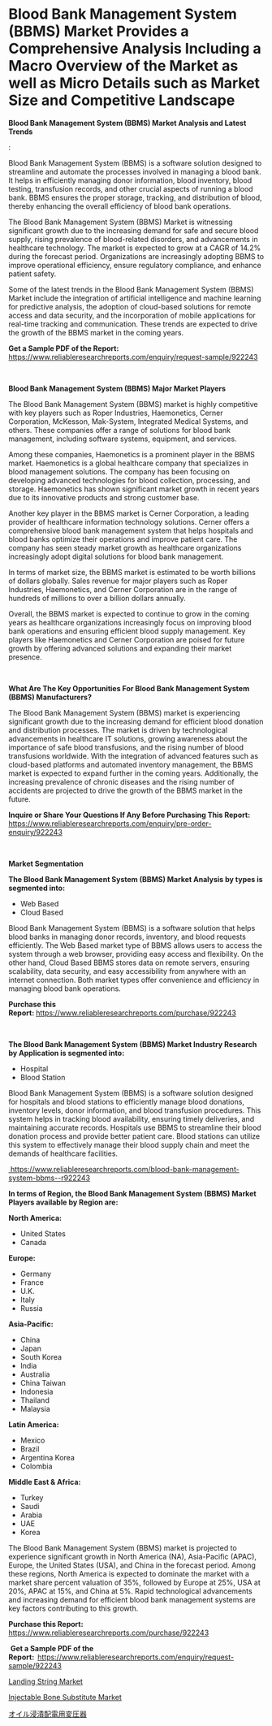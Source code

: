 <p><h1>Blood Bank Management System (BBMS) Market Provides a Comprehensive Analysis Including a Macro Overview of the Market as well as Micro Details such as Market Size and Competitive Landscape</h1></p><p><strong>Blood Bank Management System (BBMS) Market Analysis and Latest Trends</strong></p>
<p><p>:</p><p>Blood Bank Management System (BBMS) is a software solution designed to streamline and automate the processes involved in managing a blood bank. It helps in efficiently managing donor information, blood inventory, blood testing, transfusion records, and other crucial aspects of running a blood bank. BBMS ensures the proper storage, tracking, and distribution of blood, thereby enhancing the overall efficiency of blood bank operations.</p><p>The Blood Bank Management System (BBMS) Market is witnessing significant growth due to the increasing demand for safe and secure blood supply, rising prevalence of blood-related disorders, and advancements in healthcare technology. The market is expected to grow at a CAGR of 14.2% during the forecast period. Organizations are increasingly adopting BBMS to improve operational efficiency, ensure regulatory compliance, and enhance patient safety.</p><p>Some of the latest trends in the Blood Bank Management System (BBMS) Market include the integration of artificial intelligence and machine learning for predictive analysis, the adoption of cloud-based solutions for remote access and data security, and the incorporation of mobile applications for real-time tracking and communication. These trends are expected to drive the growth of the BBMS market in the coming years.</p></p>
<p><strong>Get a Sample PDF of the Report:&nbsp;</strong> <a href="https://www.reliableresearchreports.com/enquiry/request-sample/922243">https://www.reliableresearchreports.com/enquiry/request-sample/922243</a></p>
<p>&nbsp;</p>
<p><strong>Blood Bank Management System (BBMS) Major Market Players</strong></p>
<p><p>The Blood Bank Management System (BBMS) market is highly competitive with key players such as Roper Industries, Haemonetics, Cerner Corporation, McKesson, Mak-System, Integrated Medical Systems, and others. These companies offer a range of solutions for blood bank management, including software systems, equipment, and services.</p><p>Among these companies, Haemonetics is a prominent player in the BBMS market. Haemonetics is a global healthcare company that specializes in blood management solutions. The company has been focusing on developing advanced technologies for blood collection, processing, and storage. Haemonetics has shown significant market growth in recent years due to its innovative products and strong customer base.</p><p>Another key player in the BBMS market is Cerner Corporation, a leading provider of healthcare information technology solutions. Cerner offers a comprehensive blood bank management system that helps hospitals and blood banks optimize their operations and improve patient care. The company has seen steady market growth as healthcare organizations increasingly adopt digital solutions for blood bank management.</p><p>In terms of market size, the BBMS market is estimated to be worth billions of dollars globally. Sales revenue for major players such as Roper Industries, Haemonetics, and Cerner Corporation are in the range of hundreds of millions to over a billion dollars annually.</p><p>Overall, the BBMS market is expected to continue to grow in the coming years as healthcare organizations increasingly focus on improving blood bank operations and ensuring efficient blood supply management. Key players like Haemonetics and Cerner Corporation are poised for future growth by offering advanced solutions and expanding their market presence.</p></p>
<p>&nbsp;</p>
<p><strong>What Are The Key Opportunities For Blood Bank Management System (BBMS) Manufacturers?</strong></p>
<p><p>The Blood Bank Management System (BBMS) market is experiencing significant growth due to the increasing demand for efficient blood donation and distribution processes. The market is driven by technological advancements in healthcare IT solutions, growing awareness about the importance of safe blood transfusions, and the rising number of blood transfusions worldwide. With the integration of advanced features such as cloud-based platforms and automated inventory management, the BBMS market is expected to expand further in the coming years. Additionally, the increasing prevalence of chronic diseases and the rising number of accidents are projected to drive the growth of the BBMS market in the future.</p></p>
<p><strong>Inquire or Share Your Questions If Any Before Purchasing This Report:</strong> <a href="https://www.reliableresearchreports.com/enquiry/pre-order-enquiry/922243">https://www.reliableresearchreports.com/enquiry/pre-order-enquiry/922243</a></p>
<p>&nbsp;</p>
<p><strong>Market Segmentation</strong></p>
<p><strong>The Blood Bank Management System (BBMS) Market Analysis by types is segmented into:</strong></p>
<p><ul><li>Web Based</li><li>Cloud Based</li></ul></p>
<p><p>Blood Bank Management System (BBMS) is a software solution that helps blood banks in managing donor records, inventory, and blood requests efficiently. The Web Based market type of BBMS allows users to access the system through a web browser, providing easy access and flexibility. On the other hand, Cloud Based BBMS stores data on remote servers, ensuring scalability, data security, and easy accessibility from anywhere with an internet connection. Both market types offer convenience and efficiency in managing blood bank operations.</p></p>
<p><strong>Purchase this Report:&nbsp;</strong><a href="https://www.reliableresearchreports.com/purchase/922243">https://www.reliableresearchreports.com/purchase/922243</a></p>
<p>&nbsp;</p>
<p><strong>The Blood Bank Management System (BBMS) Market Industry Research by Application is segmented into:</strong></p>
<p><ul><li>Hospital</li><li>Blood Station</li></ul></p>
<p><p>Blood Bank Management System (BBMS) is a software solution designed for hospitals and blood stations to efficiently manage blood donations, inventory levels, donor information, and blood transfusion procedures. This system helps in tracking blood availability, ensuring timely deliveries, and maintaining accurate records. Hospitals use BBMS to streamline their blood donation process and provide better patient care. Blood stations can utilize this system to effectively manage their blood supply chain and meet the demands of healthcare facilities.</p></p>
<p><a href="https://www.reliableresearchreports.com/blood-bank-management-system-bbms--r922243">&nbsp;https://www.reliableresearchreports.com/blood-bank-management-system-bbms--r922243</a></p>
<p><strong>In terms of Region, the Blood Bank Management System (BBMS) Market Players available by Region are:</strong></p>
<p>
    <p> <strong> North America: </strong>
        <ul>
            <li>United States</li>
            <li>Canada</li>
        </ul>
        </p> 
    <p> <strong> Europe: </strong>
        <ul>
            <li>Germany</li>
            <li>France</li>
            <li>U.K.</li>
            <li>Italy</li>
            <li>Russia</li>
        </ul>
        </p> 
    <p> <strong> Asia-Pacific: </strong>
        <ul>
            <li>China</li>
            <li>Japan</li>
            <li>South Korea</li>
            <li>India</li>
            <li>Australia</li>
            <li>China Taiwan</li>
            <li>Indonesia</li>
            <li>Thailand</li>
            <li>Malaysia</li>
        </ul>
        </p> 
    <p> <strong> Latin America: </strong>
        <ul>
            <li>Mexico</li>
            <li>Brazil</li>
            <li>Argentina Korea</li>
            <li>Colombia</li>
        </ul>
        </p> 
    <p> <strong> Middle East & Africa: </strong>
        <ul>
            <li>Turkey</li>
            <li>Saudi</li>
            <li>Arabia</li>
            <li>UAE</li>
            <li>Korea</li>
        </ul>
    </p>
    </p>
<p><p>The Blood Bank Management System (BBMS) market is projected to experience significant growth in North America (NA), Asia-Pacific (APAC), Europe, the United States (USA), and China in the forecast period. Among these regions, North America is expected to dominate the market with a market share percent valuation of 35%, followed by Europe at 25%, USA at 20%, APAC at 15%, and China at 5%. Rapid technological advancements and increasing demand for efficient blood bank management systems are key factors contributing to this growth.</p></p>
<p><strong>Purchase this Report: </strong><a href="https://www.reliableresearchreports.com/purchase/922243">https://www.reliableresearchreports.com/purchase/922243</a></p>
<p>&nbsp;<strong>Get a Sample PDF of the Report:&nbsp;&nbsp;</strong><a href="https://www.reliableresearchreports.com/enquiry/request-sample/922243">https://www.reliableresearchreports.com/enquiry/request-sample/922243</a></p>
<p><strong></strong></p>
<p><p><a href="https://github.com/tamvrosiya/Market-Research-Report-List-5/blob/main/landing-string-market.md">Landing String Market</a></p><p><a href="https://github.com/pizolina/Market-Research-Report-List-5/blob/main/injectable-bone-substitute-market.md">Injectable Bone Substitute Market</a></p><p><a href="https://github.com/moulafa/Market-Research-Report-List-2/blob/main/5330283181831.md">オイル浸漬配電用変圧器</a></p></p>